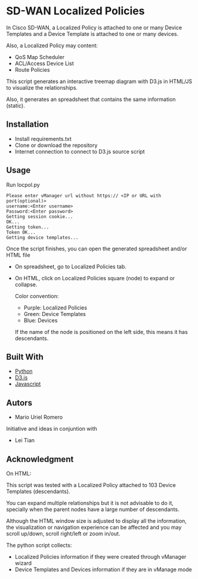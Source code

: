# SD-WAN Localized Policies 
In Cisco SD-WAN, a Localized Policy is attached to one or many Device Templates and a Device Template is attached to one or many devices.

Also, a Localized Policy may content:
- QoS Map Scheduler
- ACL/Access Device List
- Route Policies
  
This script generates an interactive treemap diagram with D3.js in HTML/JS to visualize the relationships.

Also,  it generates an spreadsheet that contains the same information (static).


## Installation
- Install requirements.txt
- Clone or download the repository
- Internet connection to connect to D3.js source script

## Usage
Run locpol.py
```
Please enter vManager url without https:// <IP or URL with port(optional)>
username:<Enter username>
Password:<Enter password>
Getting session cookie...
OK...
Getting token...
Token OK...
Getting device templates...
```

Once the script finishes, you can open the generated spreadsheet and/or HTML file

- On spreadsheet, go to Localized Policies tab.

- On HTML, click on Localized Policies square (node) to expand or collapse.

  Color convention:

  - Purple: Localized Policies
  - Green: Device Templates
  - Blue: Devices

  If the name of the node  is positioned on the left side, this means it has descendants.


## Built With
- [Python](https://www.python.org/)
- [D3.js](https://d3js.org/)
- [Javascript](https://www.javascript.com/)

## Autors
- Mario Uriel Romero

Initiative and ideas in conjuntion with
- Lei Tian

## Acknowledgment

On HTML:

This script was tested with a Localized Policy attached to 103 Device Templates (descendants).

You can expand multiple relationships but it is not advisable to do it,  specially when the parent nodes have a large number of descendants.

Although the HTML window size is adjusted to display all the information, the visualization or navigation experience can be affected and you may scroll up/down, scroll right/left or zoom in/out.

The python script collects:

-  Localized Policies information if they were created through vManager wizard
-  Device Templates and Devices information if they are in vManage mode








